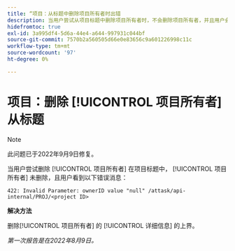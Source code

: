 ```yaml
---
title: “项目：从标题中删除项目所有者时出错
description: 当用户尝试从项目标题中删除项目所有者时，不会删除项目所有者，并且用户会看到一条错误消息。
hidefromtoc: true
exl-id: 3a995df4-5d6a-44e4-a644-997931c044bf
source-git-commit: 7570b2a560505d66e0e83656c9a601226998c11c
workflow-type: tm+mt
source-wordcount: '97'
ht-degree: 0%

---
```


# 项目：删除 [!UICONTROL 项目所有者] 从标题

>[!NOTE]
>
>此问题已于2022年9月9日修复。

当用户尝试删除 [!UICONTROL 项目所有者] 在项目标题中， [!UICONTROL 项目所有者] 未删除，且用户看到以下错误消息：

`422: Invalid Parameter: ownerID value "null" /attask/api-internal/PROJ/<project ID>`

**解决方法**

删除[!UICONTROL  项目所有者] 的 [!UICONTROL 详细信息] 的上界。

_第一次报告是在2022年8月9日。_
